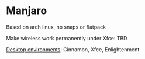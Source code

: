 # Manjaro

Based on arch linux, no snaps or flatpack

Make wireless work permanently under Xfce:
TBD


[Desktop environments][desk]: Cinnamon, Xfce, Enlightenment


[desk]: https://www.wiki.manjaro.org/index.php/Install_Desktop_Environments
